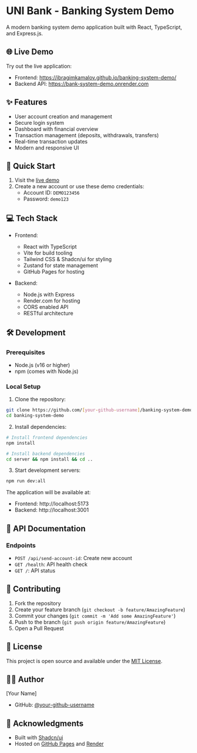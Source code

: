 # UNI Bank - Banking System Demo

A modern banking system demo application built with React, TypeScript, and Express.js.

## 🌐 Live Demo

Try out the live application:
- Frontend: https://ibragimkamalov.github.io/banking-system-demo/
- Backend API: https://bank-system-demo.onrender.com

## ✨ Features

- User account creation and management
- Secure login system
- Dashboard with financial overview
- Transaction management (deposits, withdrawals, transfers)
- Real-time transaction updates
- Modern and responsive UI

## 🚀 Quick Start

1. Visit the [live demo](https://ibragimkamalov.github.io/banking-system-demo/)
2. Create a new account or use these demo credentials:
   - Account ID: `DEMO123456`
   - Password: `demo123`

## 💻 Tech Stack

- Frontend:
  - React with TypeScript
  - Vite for build tooling
  - Tailwind CSS & Shadcn/ui for styling
  - Zustand for state management
  - GitHub Pages for hosting

- Backend:
  - Node.js with Express
  - Render.com for hosting
  - CORS enabled API
  - RESTful architecture

## 🛠️ Development

### Prerequisites

- Node.js (v16 or higher)
- npm (comes with Node.js)

### Local Setup

1. Clone the repository:
```bash
git clone https://github.com/[your-github-username]/banking-system-demo.git
cd banking-system-demo
```

2. Install dependencies:
```bash
# Install frontend dependencies
npm install

# Install backend dependencies
cd server && npm install && cd ..
```

3. Start development servers:
```bash
npm run dev:all
```

The application will be available at:
- Frontend: http://localhost:5173
- Backend: http://localhost:3001

## 📝 API Documentation

### Endpoints

- `POST /api/send-account-id`: Create new account
- `GET /health`: API health check
- `GET /`: API status

## 🤝 Contributing

1. Fork the repository
2. Create your feature branch (`git checkout -b feature/AmazingFeature`)
3. Commit your changes (`git commit -m 'Add some AmazingFeature'`)
4. Push to the branch (`git push origin feature/AmazingFeature`)
5. Open a Pull Request

## 📄 License

This project is open source and available under the [MIT License](LICENSE).

## 👨‍💻 Author

[Your Name]
- GitHub: [@your-github-username](https://github.com/[your-github-username])

## 🙏 Acknowledgments

- Built with [Shadcn/ui](https://ui.shadcn.com/)
- Hosted on [GitHub Pages](https://pages.github.com/) and [Render](https://render.com/)

